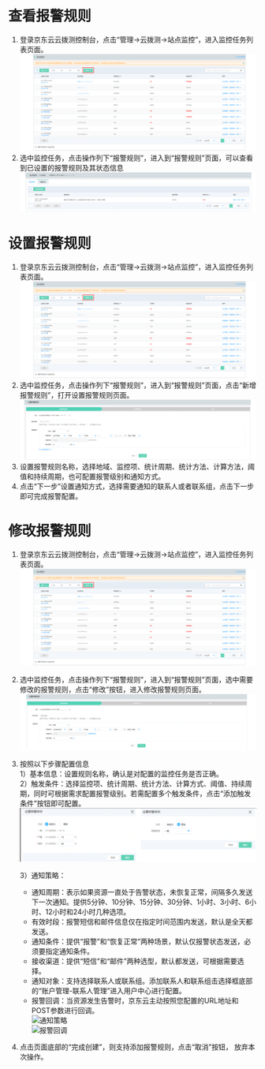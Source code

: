 # 查看报警规则  
1. 登录京东云云拨测控制台，点击“管理->云拨测->站点监控”，进入监控任务列表页面。  
![任务列表](../../../../../image/Cloud-Detection/task-site-list.png) 
2. 选中监控任务，点击操作列下“报警规则”，进入到“报警规则”页面，可以查看到已设置的报警规则及其状态信息   
![规则列表](../../../../../image/Cloud-Detection/alarmrule_site-1.png) 

# 设置报警规则  
1. 登录京东云云拨测控制台，点击“管理->云拨测->站点监控”，进入监控任务列表页面。  
![任务列表](../../../../../image/Cloud-Detection/task-site-list.png) 
2. 选中监控任务，点击操作列下“报警规则”，进入到“报警规则”页面，点击“新增报警规则”，打开设置报警规则页面。  
![设置报警规则](../../../../../image/Cloud-Detection/SetAlarm-1.png) 
3. 设置报警规则名称，选择地域、监控项、统计周期、统计方法、计算方法，阈值和持续周期，也可配置报警级别和通知方式。  
4. 点击“下一步”设置通知方式，选择需要通知的联系人或者联系组，点击下一步即可完成报警配置。  

# 修改报警规则  
1. 登录京东云云拨测控制台，点击“管理->云拨测->站点监控”，进入监控任务列表页面。  
![任务列表](../../../../../image/Cloud-Detection/task-site-list.png) 
2. 选中监控任务，点击操作列下“报警规则”，进入到“报警规则”页面，选中需要修改的报警规则，点击“修改”按钮，进入修改报警规则页面。  
![设置报警规则](../../../../../image/Cloud-Detection/ModifyAlarm-1.png)
3. 按照以下步骤配置信息  
   1）基本信息：设置规则名称，确认是对配置的监控任务是否正确。  
   2）触发条件：选择监控项、统计周期、统计方法、计算方式、阈值、持续周期，同时可根据需求配置报警级别。若需配置多个触发条件，点击“添加触发条件”按钮即可配置。
![报警级别](../../../../../image/Cloud-Detection/4-zdytj-0.png) 

   3）通知策略：  
   - 通知周期：表示如果资源一直处于告警状态，未恢复正常，间隔多久发送下一次通知。提供5分钟、10分钟、15分钟、30分钟、1小时、3小时、6小时、12小时和24小时几种选项。
   - 有效时段：报警短信和邮件信息仅在指定时间范围内发送，默认是全天都发送。
   - 通知条件：提供“报警”和“恢复正常”两种场景，默认仅报警状态发送，必须要指定通知条件。
   - 接收渠道：提供“短信”和“邮件”两种选型，默认都发送，可根据需要选择。  
   - 通知对象：支持选择联系人或联系组。添加联系人和联系组击选择框底部的“账户管理-联系人管理”进入用户中心进行配置。  
   - 报警回调：当资源发生告警时，京东云主动按照您配置的URL地址和POST参数进行回调。  
![通知策略](../../../../../image/Cloud-Detection/.png)  
![报警回调](../../../../../image/Cloud-Detection.png)
4. 点击页面底部的“完成创建”，则支持添加报警规则，点击“取消”按钮， 放弃本次操作。  

